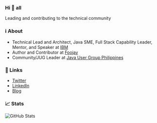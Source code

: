 ### Hi 👋 all

Leading and contributing to the technical community

### ℹ️ About
* Technical Lead and Architect, Java SME, Full Stack Capability Leader, Mentor, and Speaker at [IBM](https://www.ibm.com/ph-en)
* Author and Contributor at [Foojay](https://foojay.io/)
* Community/JUG Leader at [Java User Group Philippines](https://www.meetup.com/java-user-group-ph/)

### 🔗 Links
* [Twitter](https://twitter.com/rjtmahinay)
* [LinkedIn](https://www.linkedin.com/in/rjtmahinay/)
* [Blog](https://blog.rjtmahinay.com/)

### 📈 Stats

![GitHub Stats](https://github-readme-stats.vercel.app/api?username=rjtmahinay&show_icons=true&hide_border=true&hide_rank=true&title_color=blue&icon_color=blue&text_color=blue)
